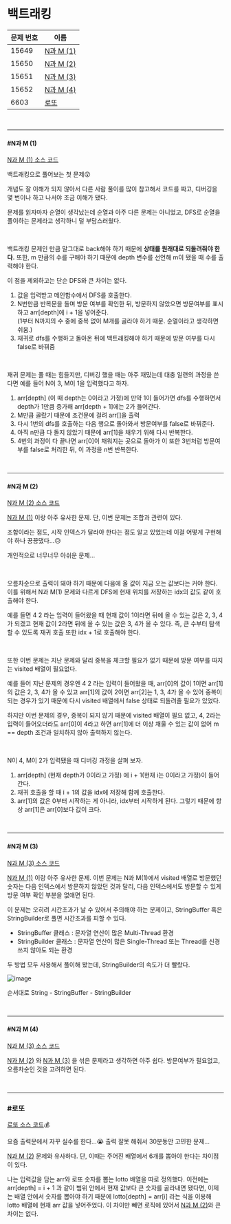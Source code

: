 # 백트래킹

| 문제 번호 | 이름                    |
| --------- | ----------------------- |
| 15649     | [N과 M (1)](#N과-M-(1)) |
| 15650     | [N과 M (2)](#N과-M-(2)) |
| 15651     | [N과 M (3)](#N과-M-(3)) |
| 15652     | [N과 M (4)](#N과-M-(4)) |
| 6603      | [로또](#로또)           |

<br>

<hr>

#### #N과 M (1)

[N과 M (1) 소스 코드](https://github.com/hjyeon-n/Algorithm_study/blob/master/BOJ/2020.08/Solution_15649.java)

백트래킹으로 풀어보는 첫 문제😲

개념도 잘 이해가 되지 않아서 다른 사람 풀이를 많이 참고해서 코드를 짜고, 디버깅을 몇 번이나 하고 나서야 조금 이해가 됐다.

문제를 읽자마자 순열이 생각났는데 순열과 아주 다른 문제는 아니었고, DFS로 순열을 풀이하는 문제라고 생각하니 덜 부담스러웠다.

<br>

백트래킹 문제인 만큼 말그대로 back해야 하기 때문에 **상태를 원래대로 되돌려줘야 한다.** 또한, m 만큼의 수를 구해야 하기 때문에 depth 변수를 선언해 m이 됐을 때 수를 출력해야 한다.

이 점을 제외하고는 단순 DFS와 큰 차이는 없다.

1. 값을 입력받고 메인함수에서 DFS를 호출한다.
2. N번만큼 반복문을 돌며 방문 여부를 확인한 뒤, 방문하지 않았으면 방문여부를 표시하고 arr[depth]에 i + 1을 넣어준다. <br>
   (1부터 N까지의 수 중에 중복 없이 M개를 골라야 하기 때문. 순열이라고 생각하면 쉬움.)
3. 재귀로 dfs를 수행하고 돌아온 뒤에 백트래킹해야 하기 때문에 방문 여부를 다시 false로 바꿔줌

<br>

재귀 문제는 풀 때는 힘들지만, 디버깅 했을 때는 아주 재밌는데 대충 일련의 과정을 쓴다면 예를 들어 N이 3, M이 1을 입력했다고 하자.

1. arr[depth] (이 때 depth는 0이라고 가정)에 만약 1이 들어가면 dfs를 수행하면서 depth가 1만큼 증가해 arr[depth + 1]에는 2가 들어간다.
2. M만큼 골랐기 때문에 조건문에 걸려 arr[]을 출력
3. 다시 1번의 dfs를 호출하는 다음 행으로 돌아와서 방문여부를 false로 바꿔준다.
4. 아직 n만큼 다 돌지 않았기 때문에 arr[1]을 채우기 위해 다시 반복한다.
5. 4번의 과정이 다 끝나면 arr[0]이 채워지는 곳으로 돌아가 이 또한 3번처럼 방문여부를 false로 처리한 뒤, 이 과정을 n번 반복한다.

<br>

<hr>

#### #N과 M (2)

[N과 M (2) 소스 코드](https://github.com/hjyeon-n/Algorithm_study/blob/master/BOJ/2020.08/Solution_15650.java)

[N과 M (1)](N과-M-(1)) 이랑 아주 유사한 문제. 단, 이번 문제는 조합과 관련이 있다.

조합이라는 점도, 시작 인덱스가 달라야 한다는 점도 알고 있었는데 이걸 어떻게 구현해야 하나 끙끙댔다...😥 

개인적으로 너무너무 아쉬운 문제... 

<br>

오름차순으로 출력이 돼야 하기 때문에 다음에 올 값이 지금 오는 값보다는 커야 한다. 이를 위해서 N과 M(1) 문제와 다르게 DFS에 현재 위치를 저장하는 idx의 값도 같이 호출해야 한다. 

예를 들면 4 2 라는 입력이 들어왔을 때 현재 값이 1이라면 뒤에 올 수 있는 값은 2, 3, 4가 되겠고 현재 값이 2라면 뒤에 올 수 있는 값은 3, 4가 올 수 있다. 즉, 큰 수부터 탐색할 수 있도록 재귀 호출 또한 idx + 1로 호출해야 한다.

<br>

또한 이번 문제는 지난 문제와 달리 중복을 체크할 필요가 없기 때문에 방문 여부를 따지는 visited 배열이 필요없다. 

예를 들어 지난 문제의 경우엔 4 2 라는 입력이 들어왔을 때, arr[0]의 값이 1이면 arr[1]의 값은 2, 3, 4가 올 수 있고 arr[1]의 값이 2이면 arr[2]는 1, 3, 4가 올 수 있어 중복이 되는 경우가 있기 때문에 다시 visited 배열에서 false 상태로 되돌려줄 필요가 있었다. 

하지만 이번 문제의 경우, 중복이 되지 않기 때문에 visited 배열이 필요 없고, 4, 2라는 입력이 들어오더라도 arr[0]이 4라고 하면 arr[1]에 더 이상 채울 수 있는 값이 없어 m == depth 조건과 일치하지 않아 출력하지 않는다.

<br>

N이 4, M이 2가 입력됐을 때 디버깅 과정을 살펴 보자.

1. arr[depth] (현재 depth가 0이라고 가정) 에 i + 1(현재 i는 0이라고 가정)이 들어간다.
2. 재귀 호출을 할 때 i + 1의 값을 idx에 저장해 함께 호출한다.
3. arr[1]의 값은 0부터 시작하는 게 아니라, idx부터 시작하게 된다. 그렇기 때문에 항상 arr[1]은 arr[0]보다 값이 크다.

<br>

<hr>

#### #N과 M (3)

[N과 M (3) 소스 코드](https://github.com/hjyeon-n/Algorithm_study/blob/master/BOJ/2020.08/Solution_15651.java)

[N과 M (1)](N과-M-(1)) 이랑 아주 유사한 문제.  이번 문제는 N과 M(1)에서 visited 배열로 방문했던 숫자는 다음 인덱스에서 방문하지 않았던 것과 달리, 다음 인덱스에서도 방문할 수 있게 방문 여부 확인 부분을 없애면 된다.

이 문제는 오히려 시간초과가 날 수 있어서 주의해야 하는 문제이고, StringBuffer 혹은 StringBuilder로 풀면 시간초과를 피할 수 있다. 

- StringBuffer 클래스 : 문자열 연산이 많은 Multi-Thread 환경
- StringBuilder 클래스 : 문자열 연산이 많은 Single-Thread 또는 Thread를 신경쓰지 않아도 되는 환경



두 방법 모두 사용해서 풀이해 봤는데, StringBuilder의 속도가 더 빨랐다.

![image](https://user-images.githubusercontent.com/62419307/89262935-58548400-d66b-11ea-959d-cb5990f9c97c.png)



순서대로 String - StringBuffer - StringBuilder

<br>

<hr>

#### #N과 M (4)

[N과 M (3) 소스 코드](https://github.com/hjyeon-n/Algorithm_study/blob/master/BOJ/2020.08/Solution_15652.java)

[N과 M (2)](N과-M-(2)) 와 [N과 M (3)](N과-M-(3)) 을 섞은 문제라고 생각하면 아주 쉽다. 방문여부가 필요없고, 오름차순인 것을 고려하면 된다. 

<br>

<hr>

### #로또

[로또 소스 코드](https://github.com/hjyeon-n/Algorithm_study/blob/master/BOJ/2020.08/Solution_6603.java)💰

요즘 출력문에서 자꾸 실수를 한다...😭 출력 잘못 해줘서 30분동안 고민한 문제...

[N과 M (2)](#N과-M-(2)) 문제와 유사하다. 단, 이때는 주어진 배열에서 6개를 뽑아야 한다는 차이점이 있다.

나는 입력값을 담는 arr와 로또 숫자를 뽑는 lotto 배열을 따로 정의했다. 이전에는 arr[depth] = i + 1 과 같이 범위 안에서 현재 값보다 큰 숫자를 골라내면 됐다면, 이제는 배열 안에서 숫자를 뽑아야 하기 때문에 lotto[depth] = arr[i] 라는 식을 이용해 lotto 배열에 현재 arr 값을 넣어주었다. 이 차이만 빼면 로직에 있어서 [N과 M (2)](#N과-M-(2))와 큰 차이는 없다.